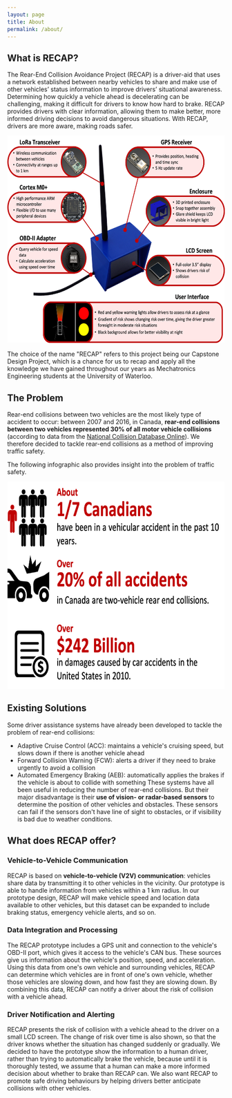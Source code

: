 ```yaml
---
layout: page
title: About
permalink: /about/
---
```

## What is RECAP?

The Rear-End Collision Avoidance Project (RECAP) is a driver-aid that uses a network established between nearby vehicles to share and make use of other vehicles’ status information to improve drivers’ situational awareness. Determining how quickly a vehicle ahead is decelerating can be challenging, making it difficult for drivers to know how hard to brake. RECAP provides drivers with clear information, allowing them to make better, more informed driving decisions to avoid dangerous situations. With RECAP, drivers are more aware, making roads safer.

<img src="/assets/img/FYDPParts.png" width="640" height="480">

The choice of the name "RECAP" refers to this project being our Capstone Design Project, which is a chance for us to recap and apply all the knowledge we have gained throughout our years as Mechatronics Engineering students at the University of Waterloo.

## The Problem
Rear-end collisions between two vehicles are the most likely type of accident to occur: between 2007 and 2016, in Canada, **rear-end collisions between two vehicles represented 30% of all motor vehicle collisions** (according to data from the [National Collision Database Online](http://wwwapps2.tc.gc.ca/saf-sec-sur/7/ncdb-bndc/p.aspx?l=en)). We therefore decided to tackle rear-end collisions as a method of improving traffic safety.

The following infographic also provides insight into the problem of traffic safety.

<img src="/assets/img/FYDPNeedsAssessment.png" width="640" height="480">

## Existing Solutions
Some driver assistance systems have already been developed to tackle the problem of rear-end collisions:
- Adaptive Cruise Control (ACC): maintains a vehicle's cruising speed, but slows down if there is another vehicle ahead
- Forward Collision Warning (FCW): alerts a driver if they need to brake urgently to avoid a collision
- Automated Emergency Braking (AEB): automatically applies the brakes if the vehicle is about to collide with something
These systems have all been useful in reducing the number of rear-end collisions. But their major disadvantage is their **use of vision- or radar-based sensors** to determine the position of other vehicles and obstacles. These sensors can fail if the sensors don't have line of sight to obstacles, or if visibility is bad due to weather conditions.

## What does RECAP offer?
### Vehicle-to-Vehicle Communication
RECAP is based on **vehicle-to-vehicle (V2V) communication**: vehicles share data by transmitting it to other vehicles in the vicinity. Our prototype is able to handle information from vehicles within a 1 km radius. In our prototype design, RECAP will make vehicle speed and location data available to other vehicles, but this dataset can be expanded to include braking status, emergency vehicle alerts, and so on.

### Data Integration and Processing
The RECAP prototype includes a GPS unit and connection to the vehicle's OBD-II port, which gives it access to the vehicle's CAN bus. These sources give us information about the vehicle's position, speed, and acceleration. Using this data from one's own vehicle and surrounding vehicles, RECAP can determine which vehicles are in front of one's own vehicle, whether those vehicles are slowing down, and how fast they are slowing down. By combining this data, RECAP can notify a driver about the risk of collision with a vehicle ahead.

### Driver Notification and Alerting
RECAP presents the risk of collision with a vehicle ahead to the driver on a small LCD screen. The change of risk over time is also shown, so that the driver knows whether the situation has changed suddenly or gradually. We decided to have the prototype show the information to a human driver, rather than trying to automatically brake the vehicle, because until it is thoroughly tested, we assume that a human can make a more informed decision about whether to brake than RECAP can. We also want RECAP to promote safe driving behaviours by helping drivers better anticipate collisions with other vehicles.
